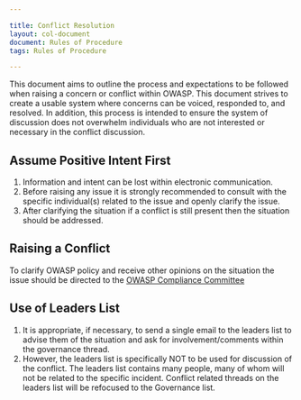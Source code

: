 ```yaml
---

title: Conflict Resolution
layout: col-document
document: Rules of Procedure
tags: Rules of Procedure

---
```


This document aims to outline the process and expectations to be followed when raising a concern or conflict within OWASP. This document strives to create a usable system where concerns can be voiced, responded to, and resolved. In addition, this process is intended to ensure the system of discussion does not overwhelm individuals who are not interested or necessary in the conflict discussion.

## Assume Positive Intent First

1. Information and intent can be lost within electronic communication.
2. Before raising any issue it is strongly recommended to consult with the specific individual(s) related to the issue and openly clarify the issue.
3. After clarifying the situation if a conflict is still present then the situation should be addressed.

## Raising a Conflict

To clarify OWASP policy and receive other opinions on the situation the issue should be directed to the [OWASP Compliance Committee](mailto:compliance@owasp.org)

## Use of Leaders List

1. It is appropriate, if necessary, to send a single email to the leaders list to advise them of the situation and ask for involvement/comments within the governance thread.
2. However, the leaders list is specifically NOT to be used for discussion of the conflict. The leaders list contains many people, many of whom will not be related to the specific incident. Conflict related threads on the leaders list will be refocused to the Governance list.
